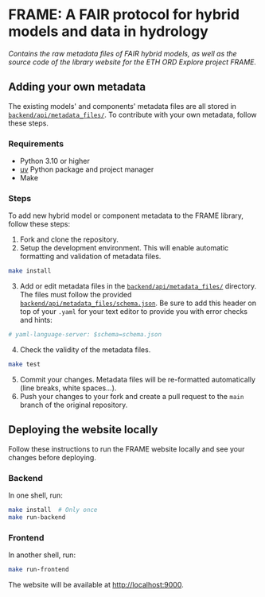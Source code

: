 # FRAME: A FAIR protocol for hybrid models and data in hydrology

_Contains the raw metadata files of FAIR hybrid models, as well as the source code of the library website for the ETH ORD Explore project FRAME._


## Adding your own metadata

The existing models' and components' metadata files are all stored in [`backend/api/metadata_files/`](https://github.com/CHANGE-EPFL/frame-project/tree/main/backend/api/metadata_files). To contribute with your own metadata, follow these steps.


### Requirements

- Python 3.10 or higher
- [uv](https://docs.astral.sh/uv/getting-started/installation/) Python package and project manager
- Make


### Steps

To add new hybrid model or component metadata to the FRAME library, follow these steps:

1. Fork and clone the repository.
2. Setup the development environment. This will enable automatic formatting and validation of metadata files.

```bash
make install
```

3. Add or edit metadata files in the [`backend/api/metadata_files/`](https://github.com/CHANGE-EPFL/frame-project/tree/main/backend/api/metadata_files) directory. The files must follow the provided [`backend/api/metadata_files/schema.json`](https://github.com/CHANGE-EPFL/frame-project/blob/main/backend/api/metadata_files/schema.json). Be sure to add this header on top of your `.yaml` for your text editor to provide you with error checks and hints:

```yaml
# yaml-language-server: $schema=schema.json
```

4. Check the validity of the metadata files.

```bash
make test
```

5. Commit your changes. Metadata files will be re-formatted automatically (line breaks, white spaces...).
6. Push your changes to your fork and create a pull request to the `main` branch of the original repository.


## Deploying the website locally

Follow these instructions to run the FRAME website locally and see your changes before deploying.


### Backend

In one shell, run:

```bash
make install  # Only once
make run-backend
```


### Frontend

In another shell, run:

```bash
make run-frontend
```

The website will be available at [http://localhost:9000](http://localhost:9000).
